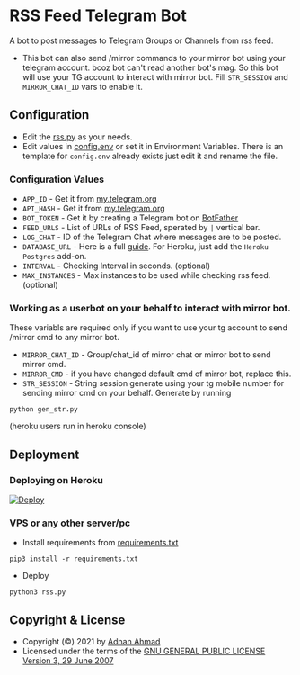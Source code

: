 # RSS Feed Telegram Bot
A bot to post messages to Telegram Groups or Channels from rss feed.
- This bot can also send /mirror commands to your mirror bot using your telegram account.
bcoz bot can't read another bot's mag. So this bot will use your TG account to interact with mirror bot.
Fill `STR_SESSION` and `MIRROR_CHAT_ID` vars to enable it.

## Configuration
- Edit the [rss.py](./rss.py) as your needs.
- Edit values in [config.env](./config.env.template) or set it in Environment Variables. There is an template for `config.env` already exists just edit it and rename the file.

### Configuration Values
- `APP_ID` - Get it from [my.telegram.org](https://my.telegram.org/apps)
- `API_HASH` - Get it from [my.telegram.org](https://my.telegram.org/apps)
- `BOT_TOKEN` - Get it by creating a Telegram bot on [BotFather](https://t.me/BotFather)
- `FEED_URLS` - List of URLs of RSS Feed, sperated by `|` vertical bar.
- `LOG_CHAT` - ID of the Telegram Chat where messages are to be posted.
- `DATABASE_URL` - Here is a full [guide](https://github.com/SpEcHiDe/NoPMsBot/wiki/How-to-Install-Database-%3F). For Heroku, just add the `Heroku Postgres` add-on.
- `INTERVAL` - Checking Interval in seconds. (optional)
- `MAX_INSTANCES` - Max instances to be used while checking rss feed. (optional)
### Working as a userbot on your behalf to interact with mirror bot.

These variabls are required only if you want to use your tg account to send /mirror cmd to any mirror bot.
- `MIRROR_CHAT_ID` - Group/chat_id of mirror chat or mirror bot to send mirror cmd.
- `MIRROR_CMD` - if you have changed default cmd of mirror bot, replace this.
- `STR_SESSION` - String session generate using your tg mobile number for sending mirror cmd on your behalf. Generate by running
```
python gen_str.py 
```
(heroku users run in heroku console)

## Deployment

### Deploying on Heroku
[![Deploy](https://www.herokucdn.com/deploy/button.svg)](https://dashboard.heroku.com/new?template=https://github.com/HM-DRIVE/RSS)

### VPS or any other server/pc

- Install requirements from [requirements.txt](./requirements.txt)
```
pip3 install -r requirements.txt
```
- Deploy
```
python3 rss.py
```

## Copyright & License
- Copyright (©) 2021 by [Adnan Ahmad](https://github.com/viperadnan-git)
- Licensed under the terms of the [GNU GENERAL PUBLIC LICENSE Version 3, 29 June 2007](./LICENSE)
